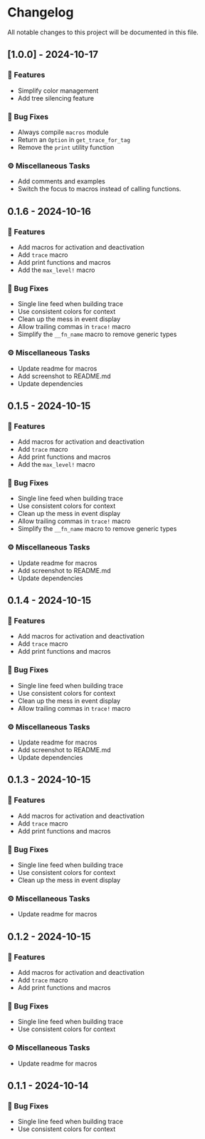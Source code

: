 # Changelog

All notable changes to this project will be documented in this file.

## [1.0.0] - 2024-10-17

### 🚀 Features

- Simplify color management
- Add tree silencing feature

### 🐛 Bug Fixes

- Always compile `macros` module
- Return an `Option` in `get_trace_for_tag`
- Remove the `print` utility function

### ⚙️ Miscellaneous Tasks

- Add comments and examples
- Switch the focus to macros instead of calling functions.

## 0.1.6 - 2024-10-16

### 🚀 Features

- Add macros for activation and deactivation
- Add `trace` macro
- Add print functions and macros
- Add the `max_level!` macro

### 🐛 Bug Fixes

- Single line feed when building trace
- Use consistent colors for context
- Clean up the mess in event display
- Allow trailing commas in `trace!` macro
- Simplify the `__fn_name` macro to remove generic types

### ⚙️ Miscellaneous Tasks

- Update readme for macros
- Add screenshot to README.md
- Update dependencies

## 0.1.5 - 2024-10-15

### 🚀 Features

- Add macros for activation and deactivation
- Add `trace` macro
- Add print functions and macros
- Add the `max_level!` macro

### 🐛 Bug Fixes

- Single line feed when building trace
- Use consistent colors for context
- Clean up the mess in event display
- Allow trailing commas in `trace!` macro
- Simplify the `__fn_name` macro to remove generic types

### ⚙️ Miscellaneous Tasks

- Update readme for macros
- Add screenshot to README.md
- Update dependencies

## 0.1.4 - 2024-10-15

### 🚀 Features

- Add macros for activation and deactivation
- Add `trace` macro
- Add print functions and macros

### 🐛 Bug Fixes

- Single line feed when building trace
- Use consistent colors for context
- Clean up the mess in event display
- Allow trailing commas in `trace!` macro

### ⚙️ Miscellaneous Tasks

- Update readme for macros
- Add screenshot to README.md
- Update dependencies


## 0.1.3 - 2024-10-15

### 🚀 Features

- Add macros for activation and deactivation
- Add `trace` macro
- Add print functions and macros

### 🐛 Bug Fixes

- Single line feed when building trace
- Use consistent colors for context
- Clean up the mess in event display

### ⚙️ Miscellaneous Tasks

- Update readme for macros


## 0.1.2 - 2024-10-15

### 🚀 Features

- Add macros for activation and deactivation
- Add `trace` macro
- Add print functions and macros

### 🐛 Bug Fixes

- Single line feed when building trace
- Use consistent colors for context

### ⚙️ Miscellaneous Tasks

- Update readme for macros


## 0.1.1 - 2024-10-14

### 🐛 Bug Fixes

- Single line feed when building trace
- Use consistent colors for context

<!-- generated by git-cliff -->
